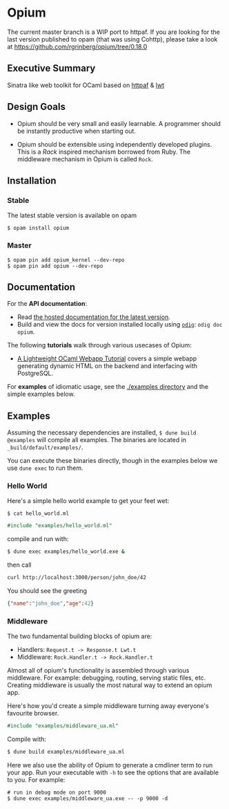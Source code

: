 Opium
=====

The current master branch is a WIP port to httpaf. If you are looking for the last version published to opam (that was using Cohttp), please take a look at https://github.com/rgrinberg/opium/tree/0.18.0

## Executive Summary

Sinatra like web toolkit for OCaml based on [httpaf](https://github.com/inhabitedtype/httpaf/) & [lwt](https://github.com/ocsigen/lwt)

## Design Goals

* Opium should be very small and easily learnable. A programmer should
be instantly productive when starting out.

* Opium should be extensible using independently developed plugins. This is a
_Rack_ inspired mechanism borrowed from Ruby. The middleware mechanism in
Opium is called `Rock`.

## Installation

### Stable

The latest stable version is available on opam

```
$ opam install opium
```

### Master

```
$ opam pin add opium_kernel --dev-repo
$ opam pin add opium --dev-repo
```

## Documentation

For the **API documentation**:

- Read [the hosted documentation for the latest version][hosted-docs].
- Build and view the docs for version installed locally using [`odig`][odig]:
  `odig doc opium`.

The following **tutorials** walk through various usecases of Opium:

- [A Lightweight OCaml Webapp Tutorial](https://shonfeder.gitlab.io/ocaml_webapp/) 
  covers a simple webapp generating dynamic HTML on the backend and 
  interfacing with PostgreSQL.

For **examples** of idiomatic usage, see the [./examples directory](./examples)
and the simple examples below.

[hosted-docs]: https://rgrinberg.github.io/opium/
[odig]: https://github.com/b0-system/odig

## Examples

Assuming the necessary dependencies are installed, `$ dune build @examples` will
compile all examples. The binaries are located in `_build/default/examples/`.

You can execute these binaries directly, though in the examples below we use
`dune exec` to run them.

### Hello World

Here's a simple hello world example to get your feet wet:

`$ cat hello_world.ml`

``` ocaml
#include "examples/hello_world.ml"
```

compile and run with:

```sh
$ dune exec examples/hello_world.exe &
```

then call

```sh
curl http://localhost:3000/person/john_doe/42 
```

You should see the greeting

```json
{"name":"john_doe","age":42}
```

### Middleware

The two fundamental building blocks of opium are:

* Handlers: `Request.t -> Response.t Lwt.t`
* Middleware: `Rock.Handler.t -> Rock.Handler.t`

Almost all of opium's functionality is assembled through various
middleware. For example: debugging, routing, serving static files,
etc. Creating middleware is usually the most natural way to extend an
opium app.

Here's how you'd create a simple middleware turning away everyone's
favourite browser.

``` ocaml
#include "examples/middleware_ua.ml"
```

Compile with:

```sh
$ dune build examples/middleware_ua.ml
```

Here we also use the ability of Opium to generate a cmdliner term to run your
app. Run your executable with `-h` to see the options that are available to you.
For example:

```
# run in debug mode on port 9000
$ dune exec examples/middleware_ua.exe -- -p 9000 -d
```
